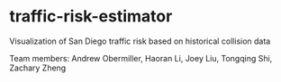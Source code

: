 # traffic-risk-estimator
Visualization of San Diego traffic risk based on historical collision data

Team members: Andrew Obermiller, Haoran Li, Joey Liu, Tongqing Shi, Zachary Zheng
